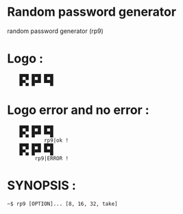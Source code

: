 # Random password generator
random password generator (rp9)

# Logo :
        █▀█ █▀█ █▀█ 
        █▀▄ █▀▀ ▀▀█
        
# Logo error and no error :
        █▀█ █▀█ █▀█ 
        █▀▄ █▀▀ ▀▀█
                rp9|ok !              
        █▀█ █▀█ █▀█
        █▀▄ █▀▀ ▀▀█
	         rp9|ERROR ! 
# SYNOPSIS :
	~$ rp9 [OPTION]... [8, 16, 32, take]
